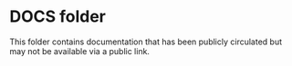 # DOCS folder

This folder contains documentation that has been publicly circulated but may not be available via a public link. 